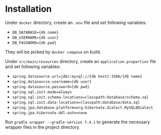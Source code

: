 # Installation

Under `docker` directory, create an `.env` file and set following variables: 

- `DB_DATABASE={db name}`
- `DB_USERNAME={db user}`
- `DB_PASSWORD={db pwd}`

They will be picked by `docker compose` on build.

Under `src/main/resources` directory, create an `application.properties` file and set following variables:

- `spring.datasource.url=jdbc:mysql://{db host}:3306/{db name}`
- `spring.datasource.username={db user}`
- `spring.datasource.password={db pwd}`
- `spring.sql.init.mode=always`
- `spring.sql.init.schema-locations=classpath:database/schema.sql`
- `spring.sql.init.data-locations=classpath:database/data.sql`
- `spring.jpa.database-platform=org.hibernate.dialect.MySQL8Dialect`
- `spring.jpa.hibernate.ddl-auto=none`

Run `gradle wrapper --gradle-version 7.4.1` to generate the necessary wrapper files in the project directory.